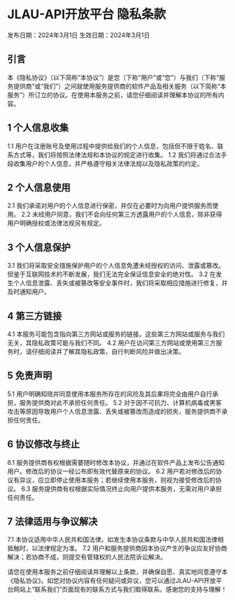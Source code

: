 # JLAU-API开放平台 隐私条款

发布日期：2024年3月1日
生效日期：2024年3月1日

## 引言

本《隐私协议》（以下简称“本协议”）是您（下称“用户”或“您”）与我们（下称“服务提供商”或“我们”）之间就使用服务提供商的软件产品及相关服务（以下简称“本服务”）所订立的协议。在使用本服务之前，请您仔细阅读并理解本协议的所有内容。

## 1 个人信息收集

1.1 用户在注册账号及使用过程中提供给我们的个人信息，包括但不限于姓名、联系方式等，我们将按照法律法规和本协议的规定进行收集。
1.2 我们将通过合法手段收集用户的个人信息，并严格遵守相关法律法规以及隐私政策的约定。

## 2 个人信息使用

2.1 我们承诺对用户的个人信息进行保密，并仅在必要时为向用户提供服务而使用。
2.2 未经用户同意，我们不会向任何第三方透露用户的个人信息，除非获得用户明确授权或法律法规另有规定。

## 3 个人信息保护

3.1 我们将采取安全措施保护用户的个人信息免遭未经授权的访问、泄露或篡改。但鉴于互联网技术的不断发展，我们无法完全保证信息安全的绝对性。
3.2 在发生个人信息泄露、丢失或被篡改等安全事件时，我们将采取相应措施进行修复，并及时通知用户。

## 4 第三方链接

4.1 本服务可能包含指向第三方网站或服务的链接。这些第三方网站或服务与我们无关，其隐私政策可能与我们不同。
4.2 用户在访问第三方网站或使用第三方服务时，请仔细阅读并了解其隐私政策，自行判断风险并做出决策。

## 5 免责声明

5.1 用户明确知晓并同意使用本服务所存在的风险及其后果将完全由用户自行承担，服务提供商对此不承担任何责任。
5.2 对于因不可抗力、计算机病毒或黑客攻击等原因导致用户个人信息泄露、丢失或被篡改而造成的损失，服务提供商不承担任何责任。

## 6 协议修改与终止

6.1 服务提供商有权根据需要随时修改本协议，并通过在软件产品上发布公告通知用户。修改后的协议一经公布即有效代替原来的协议。
6.2 用户若对修改后的协议有异议，应立即停止使用本服务；若继续使用本服务，则视为接受修改后的协议。
6.3 服务提供商有权根据实际情况终止向用户提供本服务，无需对用户承担任何责任。

## 7 法律适用与争议解决

7.1 本协议适用中华人民共和国法律。如发生本协议条款与中华人民共和国法律相抵触时，以法律规定为准。
7.2 用户和服务提供商因本协议产生的争议应友好协商解决；若协商不成，则提交有管辖权的人民法院诉讼解决。

请您在使用本服务之前仔细阅读并理解以上条款，并确保自愿、真实地同意遵守本《隐私协议》。如您对协议内容有任何疑问或异议，您可以通过JLAU-API开放平台网站上“联系我们”页面现有的联系方式与我们取得联系。感谢您的支持与理解！


